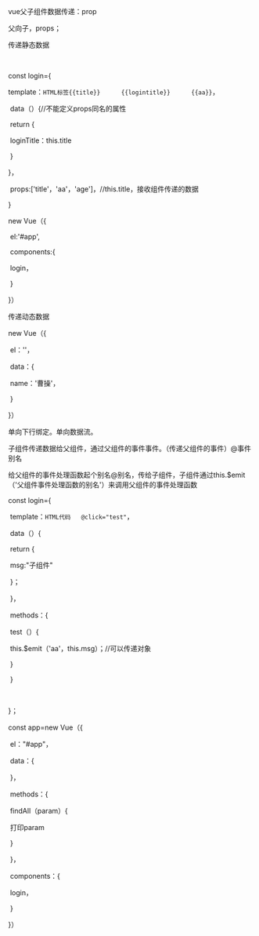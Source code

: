 vue父子组件数据传递：prop

父向子，props；

传递静态数据

​    

const login={

​    template：`HTML标签{{title}}      {{logintitle}}      {{aa}}`，

​     data（）{//不能定义props同名的属性

​        return  {

​             loginTitle：this.title

​        }

}，

​    props:['title'，'aa'，'age']，//this.title，接收组件传递的数据

}

new Vue（{

​     el:'#app',

​     components:{

​           login，       

​     }

}）

传递动态数据

new Vue（{

​    el：''，

​    data：{

​        name：'曹操'，

​    }

}）

单向下行绑定。单向数据流。

子组件传递数据给父组件，通过父组件的事件事件。（传递父组件的事件）@事件别名

给父组件的事件处理函数起个别名@别名，传给子组件，子组件通过this.$emit（'父组件事件处理函数的别名'）来调用父组件的事件处理函数

const login={

​       template：`HTML代码   @click="test"`，

​       data（）{

​                return  {

​                       msg:"子组件"

​                 }；

​        }，

​      methods：{

​               test（）{

​                    this.$emit（'aa'，this.msg）；//可以传递对象

​               }

​       }

​     

}；

const app=new Vue（{

​        el："#app"，

​        data：{

​        }，

​        methods：{

​              findAll（param）{

​                  打印param

​              }

​         }，

​         components：{

​               login，

​          }

}）